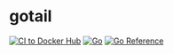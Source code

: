 # gotail

[![CI to Docker Hub](https://github.com/Iovesophy/gotail/actions/workflows/docker.yml/badge.svg)](https://github.com/Iovesophy/gotail/actions/workflows/docker.yml) [![Go](https://github.com/Iovesophy/gotail/actions/workflows/go.yml/badge.svg)](https://github.com/Iovesophy/gotail/actions/workflows/go.yml) [![Go Reference](https://pkg.go.dev/badge/github.com/Iovesophy/gotail.svg)](https://pkg.go.dev/github.com/Iovesophy/gotail)
